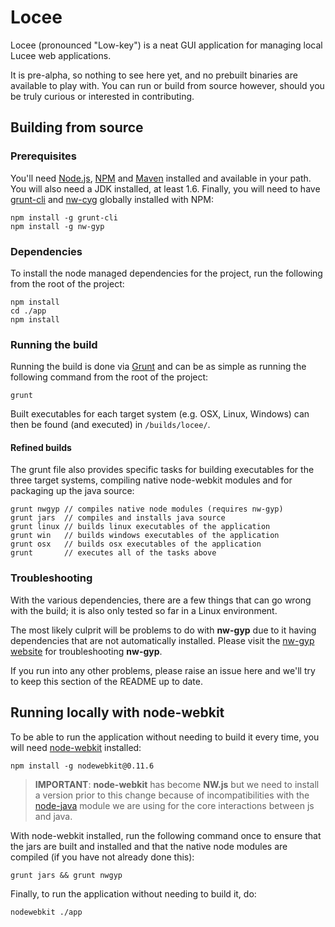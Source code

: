 # Locee

Locee (pronounced "Low-key") is a neat GUI application for managing local Lucee web applications.

It is pre-alpha, so nothing to see here yet, and no prebuilt binaries are available to play with. You can run or build from source however, should you be truly curious or interested in contributing.

## Building from source

### Prerequisites

You'll need [Node.js](https://nodejs.org/), [NPM](https://www.npmjs.com/) and [Maven](https://maven.apache.org/) installed and available in your path. You will also need a JDK installed, at least 1.6. Finally, you will need to have [grunt-cli](https://github.com/gruntjs/grunt-cli) and [nw-cyg](https://github.com/nwjs/nw-gyp) globally installed with NPM:

    npm install -g grunt-cli
    npm install -g nw-gyp

### Dependencies

To install the node managed dependencies for the project, run the following from the root of the project:

    npm install
    cd ./app
    npm install

### Running the build

Running the build is done via [Grunt](http://gruntjs.com/) and can be as simple as running the following command from the root of the project:

    grunt

Built executables for each target system (e.g. OSX, Linux, Windows) can then be found (and executed) in `/builds/locee/`.

#### Refined builds

The grunt file also provides specific tasks for building executables for the three target systems, compiling native node-webkit modules and for packaging up the java source:

    grunt nwgyp // compiles native node modules (requires nw-gyp)
    grunt jars  // compiles and installs java source
	grunt linux // builds linux executables of the application
	grunt win   // builds windows executables of the application
	grunt osx   // builds osx executables of the application
    grunt       // executes all of the tasks above

### Troubleshooting

With the various dependencies, there are a few things that can go wrong with the build; it is also only tested so far in a Linux environment.

The most likely culprit will be problems to do with **nw-gyp** due to it having dependencies that are not automatically installed. Please visit the [nw-gyp website](https://github.com/nwjs/nw-gyp) for troubleshooting **nw-gyp**.

If you run into any other problems, please raise an issue here and we'll try to keep this section of the README up to date.


## Running locally with node-webkit

To be able to run the application without needing to build it every time, you will need [node-webkit](https://github.com/nwjs/nw.js) installed:

    npm install -g nodewebkit@0.11.6

> **IMPORTANT**: **node-webkit** has become **NW.js** but we need to install a version prior to this change because of incompatibilities with the [node-java](https://github.com/joeferner/node-java) module we are using for the core interactions between js and java.

With node-webkit installed, run the following command once to ensure that the jars are built and installed and that the native node modules are compiled (if you have not already done this):

    grunt jars && grunt nwgyp

Finally, to run the application without needing to build it, do:

    nodewebkit ./app


